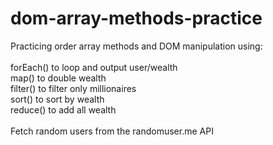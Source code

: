 # dom-array-methods-practice

Practicing order array methods and DOM manipulation using:<br>
<br>
forEach() to loop and output user/wealth<br>
map() to double wealth<br>
filter() to filter only millionaires<br>
sort() to sort by wealth<br>
reduce() to add all wealth<br>
<br>
Fetch random users from the randomuser.me API

